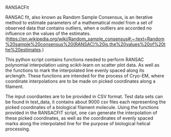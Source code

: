 RANSACFit

RANSAC fit, also known as Random Sample Consensus, is an iterative method to estimate parameters of a mathematical model from a set of observed data that contains outliers, when e outliers are accorded no influence on the values of the estimates. (https://en.wikipedia.org/wiki/Random_sample_consensus#:~:text=Random%20sample%20consensus%20(RANSAC)%20is,the%20values%20of%20the%20estimates.)

This python script contains functions needed to perform RANSAC polynomial interpolation using scikit-learn on scatter plot data. As well as the functions to mark the interpolated line evenly spaced along its arclength. These functions are intended for the process of Cryo-EM, where coordinate interpolations are to be made on picked coordinates along a filament.

The input coordiantes are to be provided in CSV format. Test data sets can be found in test_data, it contains about 9000 csv files each representing the picked coordinates of a biological filament molecule. Using the functions provided in the RANSACFIT script, one can generate the interpolation of these picked coordinates, as well as the coordinates of evenly spaced marks along the interpolated line for the purpose of biological helical processing.

